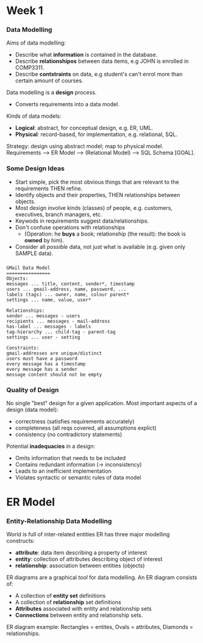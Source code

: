 # Week 1

### Data Modelling

Aims of data modelling:

- Describe what **information** is contained in the database.
- Describe **relationshipos** between data items, e.g JOHN is enrolled in COMP3311.
- Describe **contstraints** on data, e.g student's can't enrol more than certain amount of courses.

Data modelling is a **design** process.

- Converts requirements into a data model.

Kinds of data models:

- **Logical**: abstract, for conceptual design, e.g. ER, UML.
- **Physical**: record-based, for implementation, e.g. relational, SQL.

Strategy: design using abstract model; map to physical model.
Requirements --> ER Model --> (Relational Model) --> SQL Schema [GOAL].

### Some Design Ideas

- Start simple, pick the most obvious things that are relevant to the requirements THEN refine.
- Identify objects and their properties, THEN relationships between objects.
- Most design involve kinds (classes) of people, e.g. customers, executives, branch managers, etc.
- Keywods in requirements suggest data/relationships.
- Don't confuse operations with relationships
  - (Operation: he **buys** a book; relationship (the result): the book is **owned** by him).
- Consider all _possible_ data, not just what is available (e.g. given only SAMPLE data).

###

```
GMail Data Model
================
Objects:
messages ... title, content, sender*, timestamp
users ... gmail-address, name, password, ...
labels (tags) ... owner, name, colour parent*
settings ... name, value, user*

Relationships:
sender ... messages - users
recipients ... messages - mail-address
has-label ... messages - labels
tag-hierarchy ... child-tag - parent-tag
settings ... user - setting

Constraints:
gmail-addresses are unique/distinct
users must have a password
every message has a timestamp
every message has a sender
message content should not be empty
```

### Quality of Design

No single "best" design for a given application.
Most important aspects of a design (data model):

- correctness (satisfies requirements accurately)
- completeness (all reqs covered, all assumptions explict)
- consistency (no contradictory statements)

Potential **inadequacies** in a design:

- Omits information that needs to be included
- Contains redundant information (-> inconsistency)
- Leads to an inefficient implementation
- Violates syntactic or semantic rules of data model

# ER Model

### Entity-Relationship Data Modelling

World is full of inter-related entities
ER has three major modelling constructs:

- **attribute**: data item describing a property of interest
- **entity**: collection of attributes describing object of interest
- **relationship**: association between entities (objects)

ER diagrams are a graphical _tool_ for data modelling.
An ER diagram consists of:

- A collection of **entity set** definitions
- A collection of **relationship** set definitions
- **Attributes** associated with entity and relationship sets
- **Connections** between entity and relationship sets.

ER diagram example: Rectangles = entites, Ovals = attributes, Diamonds = relationships.

